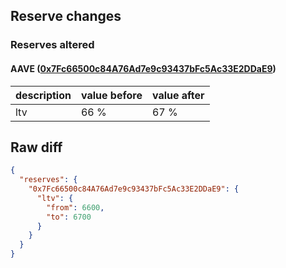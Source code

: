 ## Reserve changes

### Reserves altered

#### AAVE ([0x7Fc66500c84A76Ad7e9c93437bFc5Ac33E2DDaE9](https://etherscan.io/address/0x7Fc66500c84A76Ad7e9c93437bFc5Ac33E2DDaE9))

| description | value before | value after |
| --- | --- | --- |
| ltv | 66 % | 67 % |


## Raw diff

```json
{
  "reserves": {
    "0x7Fc66500c84A76Ad7e9c93437bFc5Ac33E2DDaE9": {
      "ltv": {
        "from": 6600,
        "to": 6700
      }
    }
  }
}
```